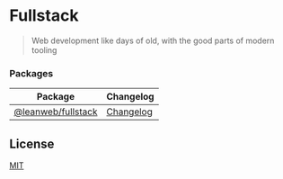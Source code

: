 # Fullstack

> Web development like days of old, with the good parts of modern tooling

### Packages

| Package                                                                           | Changelog                                                     |
| --------------------------------------------------------------------------------- | ------------------------------------------------------------- |
| [@leanweb/fullstack](packages/core)                                               | [Changelog](packages/core/CHANGELOG.md)                       |

## License

[MIT](https://github.com/theleanweb/fullstack/blob/main/LICENSE)
